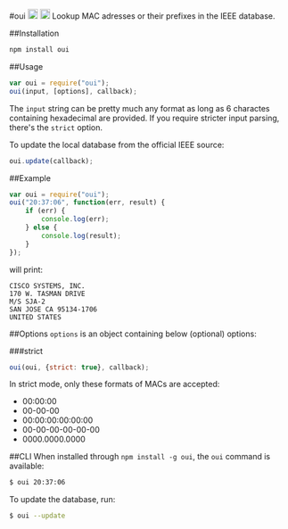 #oui <a target="_blank" href="https://npmjs.org/package/oui"><img src="https://badge.fury.io/js/oui.svg" alt="NPM version" height="18"></a> <a target="_blank" href="https://david-dm.org/silverwind/oui"><img src="https://david-dm.org/silverwind/oui.svg" alt="Dependency Status" height="18"></a>
Lookup MAC adresses or their prefixes in the IEEE database.

##Installation
````bash
npm install oui
````
##Usage
````js
var oui = require("oui");
oui(input, [options], callback);
````
The `input` string can be pretty much any format as long as 6 charactes containing hexadecimal are provided. If you require stricter input parsing, there's the `strict` option.

To update the local database from the official IEEE source:
````js
oui.update(callback);
````

##Example
````js
var oui = require("oui");
oui("20:37:06", function(err, result) {
    if (err) {
        console.log(err);
    } else {
        console.log(result);
    }
});
````
will print:
````
CISCO SYSTEMS, INC.
170 W. TASMAN DRIVE
M/S SJA-2
SAN JOSE CA 95134-1706
UNITED STATES
````

##Options
`options` is an object containing below (optional) options:

###strict
````js
oui(oui, {strict: true}, callback);
````
In strict mode, only these formats of MACs are accepted:
 - 00:00:00
 - 00-00-00
 - 00:00:00:00:00:00
 - 00-00-00-00-00-00
 - 0000.0000.0000

##CLI
When installed through `npm install -g oui`, the `oui` command is available:

````bash
$ oui 20:37:06
````

To update the database, run:

````bash
$ oui --update
````
